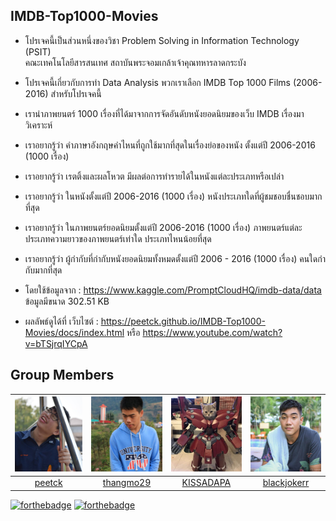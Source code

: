 ## IMDB-Top1000-Movies
* โปรเจคนี้เป็นส่วนหนึ่งของวิชา Problem Solving in Information Technology (PSIT)  
คณะเทคโนโลยีสารสนเทศ สถาบันพระจอมเกล้าเจ้าคุณทหารลาดกระบัง

* โปรเจคนี้เกี่ยวกับการทํา Data Analysis พวกเราเลือก IMDB Top 1000 Films (2006-2016) สําหรับโปรเจคนี้

* เรานำภาพยนตร์ 1000 เรื่องที่ได้มาจากการจัดอันดับหนังยอดนิยมของเว็บ IMDB เรื่องมาวิเคราะห์

* เราอยากรู้ว่า คําภาษาอังกฤษคําไหนที่ถูกใช้มากที่สุดในเรื่องย่อของหนัง ตั้งแต่ปี 2006-2016 (1000 เรื่อง)

* เราอยากรู้ว่า เรตติ้งและผลโหวต มีผลต่อการทํารายได้ในหนังแต่ละประเภทหรือเปล่า

* เราอยากรู้ว่า ในหนังตั้งแต่ปี 2006-2016 (1000 เรื่อง) หนังประเภทใดที่ผู้ชมชอบชื่นชอบมากที่สุด

* เราอยากรู้ว่า ในภาพยนตร์ยอดนิยมตั้งแต่ปี 2006-2016 (1000 เรื่อง) ภาพยนตร์แต่ละประเภทความยาวของภาพยนตร์เท่าใด ประเภทไหนน้อยที่สุด

* เราอยากรู้ว่า ผู้กํากับที่กํากับหนังยอดนิยมทั้งหมดตั้งแต่ปี 2006 - 2016 (1000 เรื่อง) คนใดกํากับมากที่สุด

* โดยใช้ข้อมูลจาก : https://www.kaggle.com/PromptCloudHQ/imdb-data/data ข้อมูลมีขนาด 302.51 KB

* ผลลัพธ์ดูได้ที่ เว็บไซต์ : https://peetck.github.io/IMDB-Top1000-Movies/docs/index.html หรือ https://www.youtube.com/watch?v=bTSjrqIYCpA
           
## Group Members
 |<img src="docs/assets/team/01.jpg" width="120px" height="120px">|<img src="docs/assets/team/04.jpg" width="120px" height="120px">|<img src="docs/assets/team/03.jpg" width="120px" height="120px">|<img src="docs/assets/team/02.jpg" width="120px" height="120px">|
|:---:|:---:|:---:|:---:|
|[peetck](https://github.com/peetck)|[thangmo29](https://github.com/thangmo29)|[KISSADAPA](https://github.com/KISSADAPA)|[blackjokerr](https://github.com/blackjokerrr)|ศรัณย์<br>ยันตะบุษย์|วรภัทร<br>ภัทรเมธาวรกุล|กฤษฎาภา<br>ง่วนจร|ศิรวิทย์<br>ยอดจิตร|


[![forthebadge](https://forthebadge.com/images/badges/made-with-python.svg)](https://forthebadge.com)
[![forthebadge](https://forthebadge.com/images/badges/built-with-love.svg)](https://forthebadge.com)
